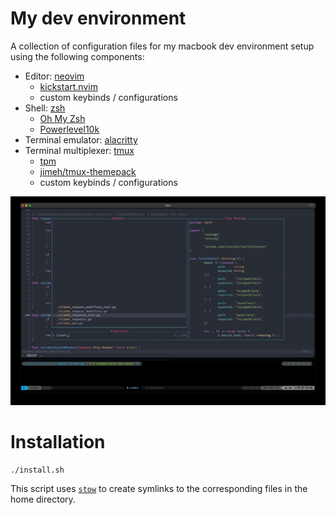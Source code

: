 # My dev environment

A collection of configuration files for my macbook dev environment setup using
the following components:

- Editor: [neovim](https://neovim.io/)
  - [kickstart.nvim](https://github.com/nvim-lua/kickstart.nvim/)
  - custom keybinds / configurations
- Shell: [zsh](https://en.wikipedia.org/wiki/Z_shell)
  - [Oh My Zsh](https://ohmyz.sh/)
  - [Powerlevel10k](https://github.com/romkatv/powerlevel10k)
- Terminal emulator: [alacritty](https://alacritty.org/)
- Terminal multiplexer: [tmux](https://en.wikipedia.org/wiki/Tmux)
  - [tpm](https://github.com/tmux-plugins/tpm)
  - [jimeh/tmux-themepack](https://github.com/jimeh/tmux-themepack)
  - custom keybinds / configurations

![screenshot](assets/dev-environment.png)

# Installation

```shell-session
./install.sh
```

This script uses [`stow`](https://www.gnu.org/software/stow/) to create
symlinks to the corresponding files in the home directory.

